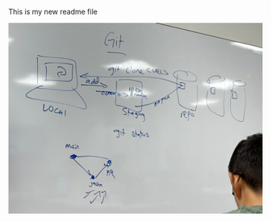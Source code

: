 This is my new readme file

![This is my screenshot image](https://github.com/selvam14/portfolio-selvam/blob/master/myimages/git.jpg)